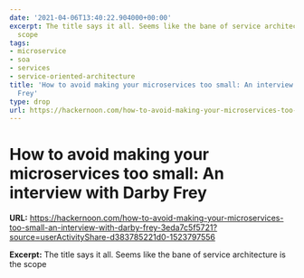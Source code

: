 ```yaml
---
date: '2021-04-06T13:40:22.904000+00:00'
excerpt: The title says it all. Seems like the bane of service architecture is the
  scope
tags:
- microservice
- soa
- services
- service-oriented-architecture
title: 'How to avoid making your microservices too small: An interview with Darby
  Frey'
type: drop
url: https://hackernoon.com/how-to-avoid-making-your-microservices-too-small-an-interview-with-darby-frey-3eda7c5f5721?source=userActivityShare-d383785221d0-1523797556
---
```


# How to avoid making your microservices too small: An interview with Darby Frey

**URL:** https://hackernoon.com/how-to-avoid-making-your-microservices-too-small-an-interview-with-darby-frey-3eda7c5f5721?source=userActivityShare-d383785221d0-1523797556

**Excerpt:** The title says it all. Seems like the bane of service architecture is the scope
